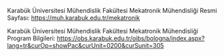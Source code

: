 Karabük Üniversitesi Mühendislik Fakültesi Mekatronik Mühendisliği Resmi Sayfası: https://muh.karabuk.edu.tr/mekatronik

Karabük Üniversitesi Mühendislik Fakültesi Mekatronik Mühendisliği Program Bilgileri: https://obs.karabuk.edu.tr/oibs/bologna/index.aspx?lang=tr&curOp=showPac&curUnit=0200&curSunit=305
